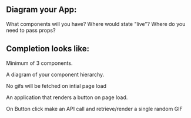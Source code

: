 ## Diagram your App:

What components will you have?
Where would state "live"?
Where do you need to pass props?

## Completion looks like:

Minimum of 3 components.

A diagram of your component hierarchy.

No gifs will be fetched on intial page load

An application that renders a button on page load.

On Button click make an API call and retrieve/render a single random GIF